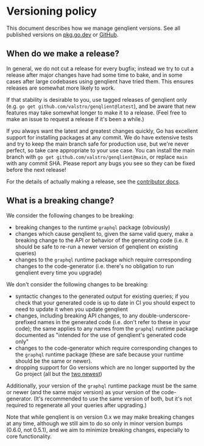# Versioning policy

This document describes how we manage genqlient versions. See all published versions on [pkg.go.dev](https://pkg.go.dev/github.com/valstro/genqlient?tab=versions) or [GitHub](https://github.com/valstro/genqlient/releases).

## When do we make a release?

In general, we do not cut a release for every bugfix; instead we try to cut a release after major changes have had some time to bake, and in some cases after large codebases using genqlient have tried them. This ensures releases are somewhat more likely to work.

If that stability is desirable to you, use tagged releases of genqlient only (e.g. `go get github.com/valstro/genqlient@latest`), and be aware that new features may take somewhat longer to make it to a release. (Feel free to make an issue to request a release if it's been a while.)

If you always want the latest and greatest changes quickly, Go has excellent support for installing packages at any commit. We do have extensive tests and try to keep the main branch safe for production use, but we're never perfect, so take care appropriate to your use case. You can install the main branch with `go get github.com/valstro/genqlient@main`, or replace `main` with any commit SHA. Please report any bugs you see so they can be fixed before the next release!

For the details of actually making a release, see the [contributor docs](CONTRIBUTING.md#making-a-release).

## What is a breaking change?

We consider the following changes to be breaking:
- breaking changes to the runtime `graphql` package (obviously)
- changes which cause genqlient to, given the same valid query, make a breaking change to the API or behavior of the generating code (i.e. it should be safe to re-run a newer version of genqlient on existing queries)
- changes to the `graphql` runtime package which require corresponding changes to the code-generator (i.e. there's no obligation to run genqlient every time you upgrade)

We don't consider the following changes to be breaking:
- syntactic changes to the generated output for existing queries; if you check that your generated code is up to date in CI you should expect to need to update it when you update genqlient
- changes, including breaking API changes, to any double-underscore-prefixed names in the generated code (i.e. don't refer to these in your code); the same applies to any names from the `graphql` runtime package documented as "intended for the use of genqlient's generated code only"
- changes to the code-generator which require corresponding changes to the `graphql` runtime package (these are safe because your runtime should be the same or newer).
- dropping support for Go versions which are no longer supported by the Go project (all but the [two newest](https://go.dev/doc/devel/release))

Additionally, your version of the `graphql` runtime package must be the same or newer (and the same major version) as your version of the code-generator. (It's recommended to use the same version of both, but it's not required to regenerate all your queries after upgrading.)

Note that while genqlient is on version 0.x we may make breaking changes at any time, although we still aim to do so only in minor version bumps (0.6.0, not 0.5.1), and we aim to minimize breaking changes, especially to core functionality.
